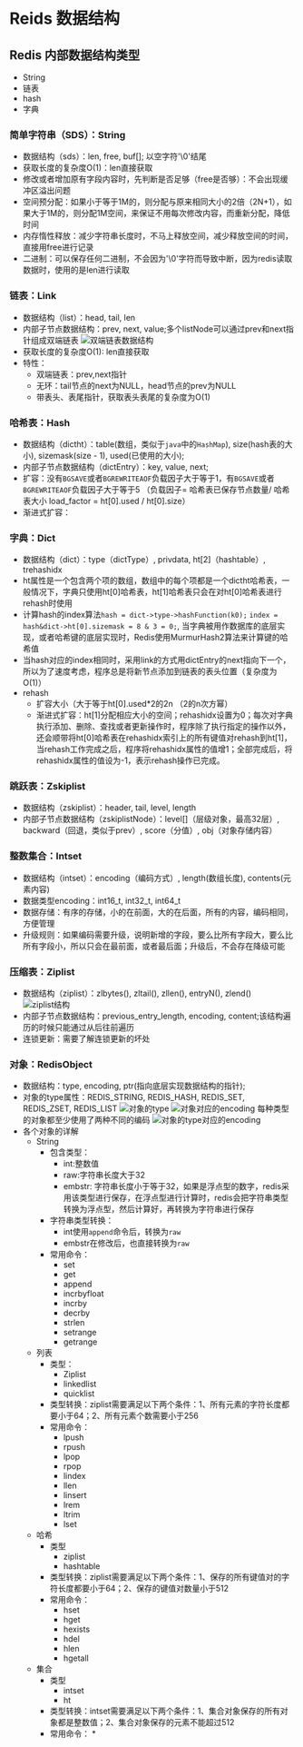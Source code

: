 # Reids 数据结构

## Redis 内部数据结构类型
* String
* 链表
* hash
* 字典

### 简单字符串（SDS）：String
* 数据结构（sds）：len, free, buf[]; 以空字符'\0'结尾
* 获取长度的复杂度O(1)：len直接获取
* 修改或者增加原有字段内容时，先判断是否足够（free是否够）：不会出现缓冲区溢出问题
* 空间预分配：如果小于等于1M的，则分配与原来相同大小的2倍（2N+1），如果大于1M的，则分配1M空间，来保证不用每次修改内容，而重新分配，降低时间
* 内存惰性释放：减少字符串长度时，不马上释放空间，减少释放空间的时间，直接用free进行记录
* 二进制：可以保存任何二进制，不会因为'\0'字符而导致中断，因为redis读取数据时，使用的是len进行读取

### 链表：Link
* 数据结构（list）：head, tail, len
* 内部子节点数据结构：prev, next, value;多个listNode可以通过prev和next指针组成双端链表
![双端链表数据结构](assets/markdown-img-paste-2020070516130863.png)
* 获取长度的复杂度O(1): len直接获取
* 特性：
    * 双端链表：prev,next指针
    * 无环：tail节点的next为NULL，head节点的prev为NULL
    * 带表头、表尾指针，获取表头表尾的复杂度为O(1)

### 哈希表：Hash
* 数据结构（dictht）：table(数组，类似于`java`中的`HashMap`), size(hash表的大小), sizemask(size - 1), used(已使用的大小);
* 内部子节点数据结构（dictEntry）：key, value, next;
* 扩容：没有`BGSAVE`或者`BGREWRITEAOF`负载因子大于等于1，有`BGSAVE`或者`BGREWRITEAOF`负载因子大于等于5 （负载因子= 哈希表已保存节点数量/ 哈希表大小 load_factor = ht[0].used / ht[0].size）
* 渐进式扩容：

### 字典：Dict
* 数据结构（dict）：type（dictType）, privdata, ht[2]（hashtable）, trehashidx
* ht属性是一个包含两个项的数组，数组中的每个项都是一个dictht哈希表，一般情况下，字典只使用ht[0]哈希表，ht[1]哈希表只会在对ht[0]哈希表进行rehash时使用
* 计算hash的index算法`hash = dict->type->hashFunction(k0);` `index = hash&dict->ht[0].sizemask = 8 & 3 = 0;`, 当字典被用作数据库的底层实现，或者哈希键的底层实现时，Redis使用MurmurHash2算法来计算键的哈希值
* 当hash对应的index相同时，采用link的方式用dictEntry的next指向下一个，所以为了速度考虑，程序总是将新节点添加到链表的表头位置（复杂度为O(1)）
* rehash
    * 扩容大小（大于等于ht[0].used*2的2n （2的n次方幂）
    * 渐进式扩容：ht[1]分配相应大小的空间；rehashidx设置为0；每次对字典执行添加、删除、查找或者更新操作时，程序除了执行指定的操作以外，还会顺带将ht[0]哈希表在rehashidx索引上的所有键值对rehash到ht[1]，当rehash工作完成之后，程序将rehashidx属性的值增1；全部完成后，将rehashidx属性的值设为-1，表示rehash操作已完成。

### 跳跃表：Zskiplist
* 数据结构（zskiplist）：header, tail, level, length
* 内部子节点数据结构（zskiplistNode）：level[]（层级对象，最高32层）, backward（回退，类似于prev）, score（分值）, obj（对象存储内容）

### 整数集合：Intset
* 数据结构（intset）：encoding（编码方式）, length(数组长度), contents(元素内容)
* 数据类型encoding：int16_t, int32_t, int64_t
* 数据存储：有序的存储，小的在前面，大的在后面，所有的内容，编码相同，方便管理
* 升级规则：如果编码需要升级，说明新增的字段，要么比所有字段大，要么比所有字段小，所以只会在最前面，或者最后面；升级后，不会存在降级可能

### 压缩表：Ziplist
* 数据结构（ziplist）：zlbytes(), zltail(), zllen(), entryN(), zlend()
![ziplist结构](assets/DataStructure-356a470d.png)
* 内部子节点数据结构：previous_entry_length, encoding, content;该结构遍历的时候只能通过从后往前遍历
* 连锁更新：需要了解连锁更新的坏处

### 对象：RedisObject
* 数据结构：type, encoding, ptr(指向底层实现数据结构的指针);
* 对象的type属性：REDIS_STRING, REDIS_HASH, REDIS_SET, REDIS_ZSET, REDIS_LIST
![对象的type](assets/DataStructure-b613063f.png)
![对象对应的encoding](assets/DataStructure-1310e732.png)
每种类型的对象都至少使用了两种不同的编码
![对象的type对应的encoding](assets/DataStructure-44bfbe16.png)
* 各个对象的详解
    * String
        * 包含类型：
            * int:整数值
            * raw:字符串长度大于32
            * embstr: 字符串长度小于等于32，如果是浮点型的数字，redis采用该类型进行保存，在浮点型进行计算时，redis会把字符串类型转换为浮点型，然后计算好，再转换为字符串进行保存
        * 字符串类型转换：
            * int使用`append`命令后，转换为`raw`
            * embstr在修改后，也直接转换为`raw`
        * 常用命令：
            * set
            * get
            * append
            * incrbyfloat
            * incrby
            * decrby
            * strlen
            * setrange
            * getrange
    * 列表
        * 类型：
            * Ziplist
            * linkedlist
            * quicklist
        * 类型转换：ziplist需要满足以下两个条件：1、所有元素的字符长度都要小于64；2、所有元素个数需要小于256
        * 常用命令：
            * lpush
            * rpush
            * lpop
            * rpop
            * lindex
            * llen
            * linsert
            * lrem
            * ltrim
            * lset
    * 哈希
        * 类型
            * ziplist
            * hashtable
        * 类型转换：ziplist需要满足以下两个条件：1、保存的所有键值对的字符长度都要小于64；2、保存的键值对数量小于512
        * 常用命令：
            * hset
            * hget
            * hexists
            * hdel
            * hlen
            * hgetall
    * 集合
        * 类型
            * intset
            * ht
        * 类型转换：intset需要满足以下两个条件：1、集合对象保存的所有对象都是整数值；2、集合对象保存的元素不能超过512
        * 常用命令：
            * 
